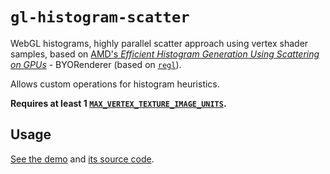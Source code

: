 # `gl-histogram-scatter`

WebGL histograms, highly parallel scatter approach using vertex shader samples, based on [AMD's _Efficient Histogram Generation Using Scattering on GPUs_](https://developer.amd.com/wordpress/media/2012/10/GPUHistogramGeneration_preprint.pdf) - BYORenderer (based on [`regl`](https://github.com/regl-project/regl/)).

Allows custom operations for histogram heuristics.

**Requires at least 1 [`MAX_VERTEX_TEXTURE_IMAGE_UNITS`](https://webglstats.com/webgl/parameter/MAX_VERTEX_TEXTURE_IMAGE_UNITS).**

## Usage

[See the demo](https://keeffeoghan.github.io/gl-histogram-scatter) and [its source code](./example/).
